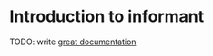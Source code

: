 # Introduction to informant

TODO: write [great documentation](http://jacobian.org/writing/great-documentation/what-to-write/)

